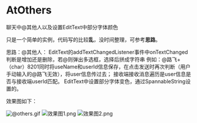 # AtOthers
聊天中@其他人以及设置EditText中部分字体颜色

只是一个简单的实例，代码写的比较**乱**，没时间整理，可参考**思路**。


思路：@其他人： EditText的addTextChangedListener事件中onTextChanged判断是增加还是删除，若@则弹出多选框，选择后拼成字符串
例如：@路飞+（char）8201同时将useName和userId信息保存，在点击发送时再次判断（用户手动输入的@路飞无效），将user信息传过去；
接收端接收消息遍历是user信息是否与接收端userId匹配。
EditText中设置部分字体变色，通过SpannableString设置的。


效果图如下：


![@others.gif](https://upload-images.jianshu.io/upload_images/2194177-7962d570ac611c08.gif?imageMogr2/auto-orient/strip)
![效果图1.png](https://upload-images.jianshu.io/upload_images/2194177-2ed5e48398c4c468.png?imageMogr2/auto-orient/strip%7CimageView2/2/w/1240)
![效果图2.png](https://upload-images.jianshu.io/upload_images/2194177-b720aa7924cad8e1.png?imageMogr2/auto-orient/strip%7CimageView2/2/w/1240)
